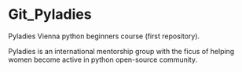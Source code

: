 # Git_Pyladies

Pyladies Vienna python beginners course (first repository).

Pyladies is an international mentorship group with the ficus of helping women become active in python open-source community.

